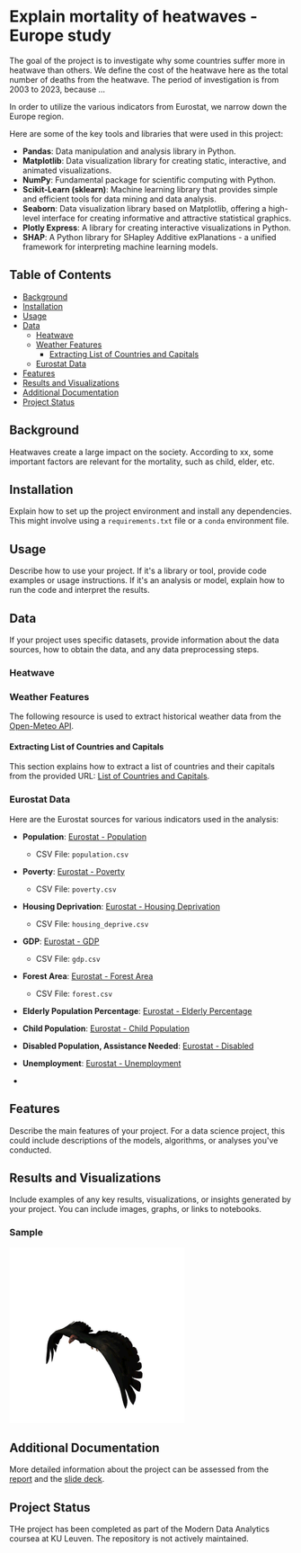 # Explain mortality of heatwaves - Europe study

The goal of the project is to investigate why some countries suffer more in heatwave than others. We define the cost of the heatwave here as the total number of deaths from the heatwave. The period of investigation is from 2003 to 2023, because ...

In order to utilize the various indicators from Eurostat, we narrow down the Europe region.

Here are some of the key tools and libraries that were used in this project:
- **Pandas**: Data manipulation and analysis library in Python.
- **Matplotlib**: Data visualization library for creating static, interactive, and animated visualizations.
- **NumPy**: Fundamental package for scientific computing with Python.
- **Scikit-Learn (sklearn)**: Machine learning library that provides simple and efficient tools for data mining and data analysis.
- **Seaborn**: Data visualization library based on Matplotlib, offering a high-level interface for creating informative and attractive statistical graphics.
- **Plotly Express**: A library for creating interactive visualizations in Python.
- **SHAP**: A Python library for SHapley Additive exPlanations - a unified framework for interpreting machine learning models.

## Table of Contents

- [Background](#project-title-and-description)
- [Installation](#installation)
- [Usage](#usage)
- [Data](#data)
  - [Heatwave](#heatwave)
  - [Weather Features](#weather-features)
    - [Extracting List of Countries and Capitals](#extracting-list-of-countries-and-capitals)
  - [Eurostat Data](#eurostat-data)
- [Features](#features)
- [Results and Visualizations](#results-and-visualizations)
- [Additional Documentation](#additional-documentation)
- [Project Status](#project-status)

## Background

Heatwaves create a large impact on the society.
According to xx, some important factors are relevant for the mortality, such as child, elder, etc.


## Installation

Explain how to set up the project environment and install any dependencies. This might involve using a `requirements.txt` file or a `conda` environment file.

## Usage

Describe how to use your project. If it's a library or tool, provide code examples or usage instructions. If it's an analysis or model, explain how to run the code and interpret the results.

## Data

If your project uses specific datasets, provide information about the data sources, how to obtain the data, and any data preprocessing steps.

### Heatwave 


### Weather Features

The following resource is used to extract historical weather data from the [Open-Meteo API](https://open-meteo.com/en/docs/historical-weather-api).

#### Extracting List of Countries and Capitals

This section explains how to extract a list of countries and their capitals from the provided URL: [List of Countries and Capitals](http://techslides.com/list-of-countries-and-capitals).

### Eurostat Data

Here are the Eurostat sources for various indicators used in the analysis:

- **Population**: [Eurostat - Population](https://ec.europa.eu/eurostat/databrowser/view/DEMO_PJAN/default/table?lang=en)
  - CSV File: `population.csv`

- **Poverty**: [Eurostat - Poverty](https://ec.europa.eu/eurostat/databrowser/view/SDG_01_10/default/table?lang=en)
  - CSV File: `poverty.csv`

- **Housing Deprivation**: [Eurostat - Housing Deprivation](https://ec.europa.eu/eurostat/databrowser/view/SDG_11_11/default/table?lang=en)
  - CSV File: `housing_deprive.csv`

- **GDP**: [Eurostat - GDP](https://ec.europa.eu/eurostat/databrowser/view/SDG_08_10/default/table?lang=en)
  - CSV File: `gdp.csv`

- **Forest Area**: [Eurostat - Forest Area](https://ec.europa.eu/eurostat/databrowser/product/view/SDG_15_10)
  - CSV File: `forest.csv`

- **Elderly Population Percentage**: [Eurostat - Elderly Percentage](https://ec.europa.eu/eurostat/databrowser/view/TPS00028/default/table?lang=en)

- **Child Population**: [Eurostat - Child Population](https://ec.europa.eu/eurostat/databrowser/view/yth_demo_010/default/table?lang=en)

- **Disabled Population, Assistance Needed**: [Eurostat - Disabled](https://ec.europa.eu/eurostat/databrowser/view/hlth_dpeh130/default/table?lang=en)

- **Unemployment**: [Eurostat - Unemployment](https://ec.europa.eu/eurostat/databrowser/product/view/SDG_08_40)
- 
## Features

Describe the main features of your project. For a data science project, this could include descriptions of the models, algorithms, or analyses you've conducted.

## Results and Visualizations

Include examples of any key results, visualizations, or insights generated by your project. You can include images, graphs, or links to notebooks.

### Sample

![Demo GIF](SampleGIFImage_40kbmb.gif)

## Additional Documentation

More detailed information about the project can be assessed from the [report](https://www.overleaf.com/4741585141rpxkgzttqrvv) and the [slide deck](https://docs.google.com/presentation/d/1s_Lrp2qbuxrJJsyitHEKRXocIdoAaR0XmclfKdeL9F0/edit?usp=sharing).

## Project Status

THe project has been completed as part of the Modern Data Analytics coursea at KU Leuven. The repository is not actively maintained.
